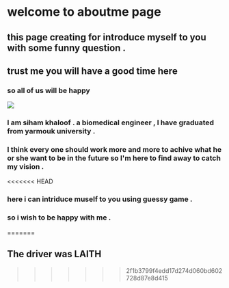 # welcome to aboutme page 
## this page creating for introduce myself to you with some funny question .
## trust me you will have a good time here 
### so all of us will be happy 
![](https://image.shutterstock.com/image-vector/orange-emotion-logo-template-260nw-1038451717.jpg)
### I am siham khaloof . a biomedical engineer , I have graduated from yarmouk university .
### I think every one should work more and more to achive what he or she want to be in the future so I'm here to find away to catch my vision .
<<<<<<< HEAD
### here i can intriduce muself to you using guessy game .
### so i wish to be happy with me .
=======
## The driver was LAITH
>>>>>>> 2f1b3799f4edd17d274d060bd602728d87e8d415
